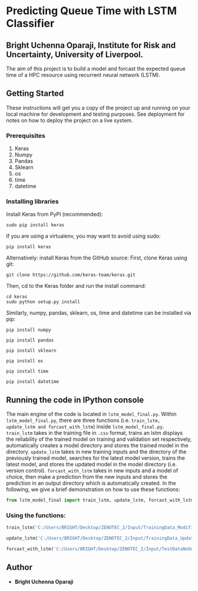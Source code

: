 # Predicting Queue Time with LSTM Classifier
## Bright Uchenna Oparaji, Institute for Risk and Uncertainty, University of Liverpool.

The aim of this project is to build a model and forcast the expected queue time of a HPC resource using recurrent neural network (LSTM).
## Getting Started

These instructions will get you a copy of the project up and running on your local machine for development and testing purposes. See deployment for notes on how to deploy the project on a live system.

### Prerequisites

1) Keras 
2) Numpy
3) Pandas
4) Sklearn
5) os
6) time
7) datetime
### Installing libraries

Install Keras from PyPI (recommended):
```
sudo pip install keras
```
If you are using a virtualenv, you may want to avoid using sudo:
```
pip install keras
```
Alternatively: install Keras from the GitHub source:
First, clone Keras using git:
```
git clone https://github.com/keras-team/keras.git
```
Then, cd to the Keras folder and run the install command:
```
cd keras
sudo python setup.py install
```
Similarly, numpy, pandas, sklearn, os, time and datetime can be installed via pip: 
```
pip install numpy

pip install pandas

pip install sklearn

pip install os

pip install time

pip install datetime
```

## Running the code in IPython console

The main engine of the code is located in `lstm_model_final.py`. Within `lstm_model_final.py`, there are three functions (i.e. `train_lstm, update_lstm and forcast_with_lstm`) inside `lstm_model_final.py`. `train_lstm` takes in the training file in `.csv` format, trains an lstm displays the reliability of the trained model on training and validation set respectively, automatically creates a model directory and stores the trained model in the directory. `update_lstm` takes in new training inputs and the directory of the previously trained model, searches for the latest model version, trains the latest model, and stores the updated model in the model directory (i.e. version control). `forcast_with_lstm` takes in new inputs and a model of choice, then make a prediction from the new inputs and stores the prediction in an output directory which is automatically created. In the following, we give a brief demonstration on how to use these functions:
```python
from lstm_model_final import train_lstm, update_lstm, forcast_with_lstm
```
### Using the functions:
```python
train_lstm('C:/Users/BRIGHT/Desktop/ZENOTEC_2/Input/TrainingData_Modified.csv')
```
```python
update_lstm('C:/Users/BRIGHT/Desktop/ZENOTEC_2/Input/TrainingData_Update.csv','C:/Users/BRIGHT/Desktop/ZENOTEC_2/Model' )
```
```python
forcast_with_lstm('C:/Users/BRIGHT/Desktop/ZENOTEC_2/Input/TestDataNoOutput.csv','C:/Users/BRIGHT/Desktop/ZENOTEC_2/Model/20180906020843.h5')
```

## Author

* **Bright Uchenna Oparaji** 




